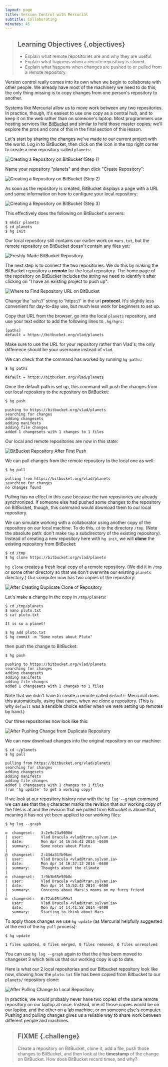 ```yaml
---
layout: page
title: Version Control with Mercurial
subtitle: Collaborating
minutes: 45
---
```

> ## Learning Objectives {.objectives}
>
> *   Explain what remote repositories are and why they are useful.
> *   Explain what happens when a remote repository is cloned.
> *   Explain what happens when changes are pushed to or pulled from a remote repository.

Version control really comes into its own
when we begin to collaborate with other people.
We already have most of the machinery we need to do this;
the only thing missing is to copy changes from one person's repository to another.

Systems like Mercurial allow us to move work between any two repositories.
In practice,
though,
it's easiest to use one copy as a central hub,
and to keep it on the web rather than on someone's laptop.
Most programmers use hosting services like [BitBucket](http://bitbucket.org)
and similar to hold those master copies;
we'll explore the pros and cons of this in the final section of this lesson.

Let's start by sharing the changes we've made to our current project with the world.
Log in to BitBucket,
then click on the icon in the top right corner to create a new repository called `planets`:

![Creating a Repository on BitBucket (Step 1)](fig/bitbucket-create-repo-01.png)

Name your repository "planets" and then click "Create Repository":

![Creating a Repository on BitBucket (Step 2)](fig/bitbucket-create-repo-02.png)

As soon as the repository is created,
BitBucket displays a page with a URL and some information on how to configure your local repository:

![Creating a Repository on BitBucket (Step 3)](fig/bitbucket-create-repo-03.png)

This effectively does the following on BitBucket's servers:

~~~ {.bash}
$ mkdir planets
$ cd planets
$ hg init
~~~

Our local repository still contains our earlier work on `mars.txt`,
but the remote repository on BitBucket doesn't contain any files yet:

![Freshly-Made BitBucket Repository](fig/hg-freshly-made-bitbucket-repo.svg)

The next step is to connect the two repositories.
We do this by making the BitBucket repository a **remote**
for the local repository.
The home page of the repository on BitBucket includes
the string we need to identify it after clicking on "I have an existing project to push up":

![Where to Find Repository URL on BitBucket](fig/bitbucket-find-repo-string.png)

Change the 'ssh://' string to 'https://' in the url **protocol**.
It's slightly less convenient for day-to-day use,
but much less work for beginners to set up.

Copy that URL from the browser,
go into the local `planets` repository,
and use your text editor to add the following lines to `.hg/hgrc`:

~~~
[paths]
default = https://bitbucket.org/vlad/planets
~~~

Make sure to use the URL for your repository rather than Vlad's;
the only difference should be your username instead of `vlad`.

We can check that the command has worked by running `hg paths`:

~~~ {.bash}
$ hg paths
~~~
~~~ {.output}
default = https://bitbucket.org/vlad/planets
~~~

Once the default path is set up,
this command will push the changes from our local repository
to the repository on BitBucket:

~~~ {.bash}
$ hg push
~~~
~~~ {.output}
pushing to https://bitbucket.org/vlad/planets
searching for changes
adding changesets
adding manifests
adding file changes
added 1 changesets with 1 changes to 1 files
~~~

Our local and remote repositories are now in this state:

![BitBucket Repository After First Push](fig/bitbucket-repo-after-first-push.svg)

We can pull changes from the remote repository to the local one as well:

~~~ {.bash}
$ hg pull
~~~
~~~ {.output}
pulling from https://bitbucket.org/vlad/planets
searching for changes
no changes found
~~~

Pulling has no effect in this case
because the two repositories are already synchronized.
If someone else had pushed some changes to the repository on BitBucket,
though,
this command would download them to our local repository.

We can simulate working with a collaborator using another copy of the repository on our local machine.
To do this,
`cd` to the directory `/tmp`.
(Note the absolute path:
don't make `tmp` a subdirectory of the existing repository).
Instead of creating a new repository here with `hg init`,
we will **clone** the existing repository from BitBucket:

~~~ {.bash}
$ cd /tmp
$ hg clone https://bitbucket.org/vlad/planets
~~~

`hg clone` creates a fresh local copy of a remote repository.
(We did it in `/tmp` or some other directory so that we don't overwrite our existing `planets` directory.)
Our computer now has two copies of the repository:

![After Creating Duplicate Clone of Repository](fig/hg-after-duplicate-clone.svg)

Let's make a change in the copy in `/tmp/planets`:

~~~ {.bash}
$ cd /tmp/planets
$ nano pluto.txt
$ cat pluto.txt
~~~
~~~ {.output}
It is so a planet!
~~~
~~~ {.bash}
$ hg add pluto.txt
$ hg commit -m "Some notes about Pluto"
~~~

then push the change to BitBucket:

~~~ {.bash}
$ hg push
~~~
~~~ {.output}
pushing to https://bitbucket.org/vlad/planets
searching for changes
adding changesets
adding manifests
adding file changes
added 1 changesets with 1 changes to 1 files
~~~

Note that we didn't have to create a remote called `default`:
Mercurial does this automatically,
using that name,
when we clone a repository.
(This is why `default` was a sensible choice earlier
when we were setting up remotes by hand.)

Our three repositories now look like this:

![After Pushing Change from Duplicate Repository](fig/hg-after-change-to-duplicate-repo.svg)

We can now download changes into the original repository on our machine:

~~~ {.bash}
$ cd ~/planets
$ hg pull
~~~
~~~ {.output}
pulling from https://bitbucket.org/vlad/planets
searching for changes
adding changesets
adding manifests
adding file changes
added 1 changesets with 1 changes to 1 files
(run 'hg update' to get a working copy)
~~~

If we look at our repository history now with the `hg log --graph` command we can see that the `@` character marks the revision that our working copy of the files is at and the revision that we pulled from Bitbucket is above that,
meaning it has not yet been applied to our working files:

~~~ {.bash}
$ hg log --graph
~~~
~~~ {.output}
o  changeset:   3:2e9c23a9090d
|  user:        Vlad Dracula <vlad@tran.sylvan.ia>
|  date:        Mon Apr 14 16:56:42 2014 -0400
|  summary:     Some notes about Pluto
|
@  changeset:   2:43da31fb96ec
|  user:        Vlad Dracula <vlad@tran.sylvan.ia>
|  date:        Mon Apr 14 16:37:12 2014 -0400
|  summary:     Thoughts about the climate
|
o  changeset:   1:9b3b65e50b8c
|  user:        Vlad Dracula <vlad@tran.sylvan.ia>
|  date:        Mon Apr 14 15:52:43 2014 -0400
|  summary:     Concerns about Mars's moons on my furry friend
|
o  changeset:   0:72ab25fa99a1
   user:        Vlad Dracula <vlad@tran.sylvan.ia>
   date:        Mon Apr 14 14:41:58 2014 -0400
   summary:     Starting to think about Mars
~~~

To apply those changes we use `hg update`
(as Mercurial helpfully suggested at the end of the `hg pull` process):

~~~ {.bash}
$ hg update
~~~
~~~ {.output}
1 files updated, 0 files merged, 0 files removed, 0 files unresolved
~~~

You can use `hg log --graph` again to that the `@` has been moved to changeset 3 which tells us that our working copy is up to date.

Here is what our 2 local repositories and our Bitbucket repository look like now,
showing how the `pluto.txt` file has been copied from Bitbucket to our `planets/` repository clone:

![After Pulling Change to Local Repository](fig/hg-after-pulling-to-local-repo.svg)

In practice,
we would probably never have two copies of the same remote repository
on our laptop at once.
Instead,
one of those copies would be on our laptop,
and the other on a lab machine,
or on someone else's computer.
Pushing and pulling changes gives us a reliable way
to share work between different people and machines.

> ## FIXME {.challenge}
>
> Create a repository on BitBucket,
> clone it,
> add a file,
> push those changes to BitBucket,
> and then look at the **timestamp** of the change on BitBucket.
> How does BitBucket record times, and why?
